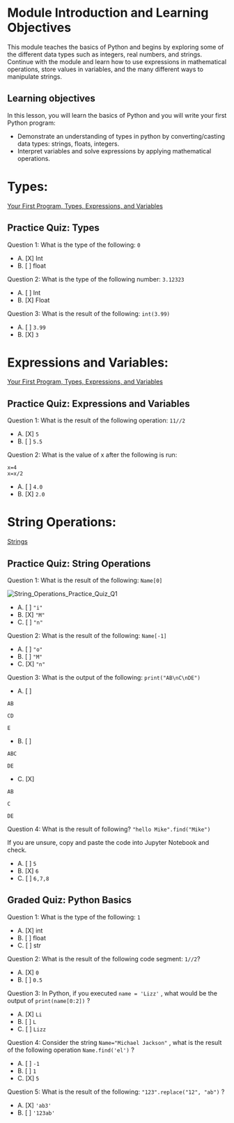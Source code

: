 # Module Introduction and Learning Objectives

This module teaches the basics of Python and begins by exploring some of the different data types such as integers, real numbers, and strings. Continue with the module and learn how to use expressions in mathematical operations, store values in variables, and the many different ways to manipulate strings.

## Learning objectives

In this lesson, you will learn the basics of Python and you will write your first Python program:

* Demonstrate an understanding of types in python by converting/casting data types: strings, floats, integers.
* Interpret variables and solve expressions by applying mathematical operations.

# Types:

[Your First Program, Types, Expressions, and Variables](https://github.com/1965Eric/IBM-PY0101EN-Python-Basics-for-Data-Science/blob/main/PY0101EN-1-1-Write_your_first_python_code.ipynb)

## Practice Quiz: Types

Question 1: What is the type of the following: ```0```
- A. [X] Int
- B. [ ] float

Question 2: What is the type of the following number: ```3.12323```
- A. [ ] Int
- B. [X] Float

Question 3: What is the result of the following: ```int(3.99)```
- A. [ ] ```3.99```
- B. [X] ```3```

# Expressions and Variables:

[Your First Program, Types, Expressions, and Variables](https://github.com/1965Eric/IBM-PY0101EN-Python-Basics-for-Data-Science/blob/main/PY0101EN-1-1-Write_your_first_python_code.ipynb)

## Practice Quiz: Expressions and Variables

Question 1: What is the result of the following operation: ```11//2```
- A. [X] ```5```
- B. [ ] ```5.5```

Question 2: What is the value of x after the following is run:

```
x=4
x=x/2
```

- A. [ ] ```4.0```
- B. [X] ```2.0```

# String Operations:

[Strings](https://github.com/1965Eric/IBM-PY0101EN-Python-Basics-for-Data-Science/blob/main/PY0101EN-1-2-Strings.ipynb)

## Practice Quiz: String Operations

Question 1: What is the result of the following: ```Name[0]```

![String_Operations_Practice_Quiz_Q1](https://user-images.githubusercontent.com/17474099/114864202-fe5aaf80-9df0-11eb-9fdb-c46a627bd889.png)

- A. [ ] ```"i"```
- B. [X] ```"M"```
- C. [ ] ```"n"```

Question 2: What is the result of the following: ```Name[-1]```

- A. [ ] ```"o"```
- B. [ ] ```"M"```
- C. [X] ```"n"```


Question 3: What is the output of the following: ```print("AB\nC\nDE")```

- A. [ ] 

```
AB

CD

E
```

- B. [ ] 

```
ABC

DE
```

- C. [X]

```
AB

C

DE
```

Question 4: What is the result of following? ```"hello Mike".find("Mike")```

If you are unsure, copy and paste the code into Jupyter Notebook and check.

- A. [ ] ```5```
- B. [X] ```6```
- C. [ ] ```6,7,8```

## Graded Quiz: Python Basics

Question 1: What is the type of the following: ```1```

- A. [X] int
- B. [ ] float
- C. [ ] str

Question 2: What is the result of the following code segment: ```1//2```?

- A. [X] ```0```
- B. [ ] ```0.5```

Question 3: In Python, if you executed ```name = 'Lizz'``` , what would be the output of ```print(name[0:2])``` ?

- A. [X] ```Li```
- B. [ ] ```L```
- C. [ ] ```Lizz```

Question 4: Consider the string ```Name="Michael Jackson"``` , what is the result of the following operation ```Name.find('el')``` ?

- A. [ ] ```-1```
- B. [ ] ```1```
- C. [X] ```5```

Question 5: What is the result of the following: ```"123".replace("12", "ab")``` ?
- A. [X] ```'ab3'```
- B. [ ] ```'123ab'```
